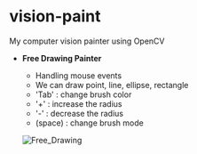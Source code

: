 # vision-paint
My computer vision painter using OpenCV

- **Free Drawing Painter**
  - Handling mouse events
  - We can draw point, line, ellipse, rectangle
  - 'Tab' : change brush color
  - '+' : increase the radius
  - '-' : decrease the radius
  - (space) : change brush mode
  
  ![Free_Drawing](https://user-images.githubusercontent.com/101437398/225654778-5a01ef17-67fa-4ea1-b6c4-4eab94729985.png)
